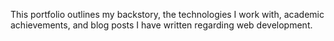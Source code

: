 This portfolio outlines my backstory, the technologies I work with, academic achievements, and blog posts I have written regarding web development. 